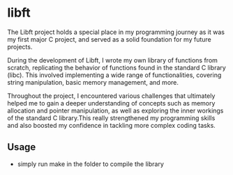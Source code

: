 # libft

The Libft project holds a special place in my programming journey as it was my first major C project, and served as a solid foundation for my future projects.

During the development of Libft, I wrote my own library of functions from scratch, replicating the behavior of functions found in the standard C library (libc). 
This involved implementing a wide range of functionalities, covering string manipulation, basic memory management, and more.

Throughout the project, I encountered various challenges that ultimately helped me to gain a deeper understanding of concepts such as memory allocation and pointer manipulation, 
as well as exploring the inner workings of the standard C library.This really strengthened my programming skills and also boosted my confidence in tackling more complex coding tasks.

## Usage
  - simply run make in the folder to compile the library
